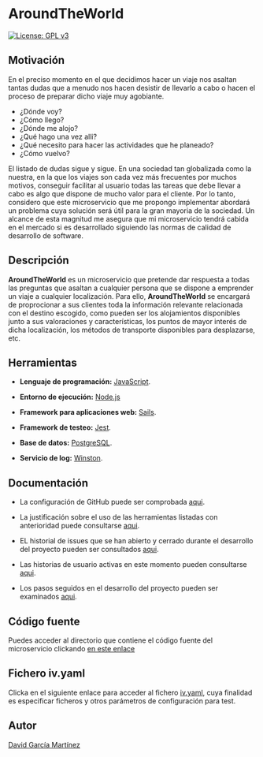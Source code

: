 # AroundTheWorld
[![License: GPL v3](https://img.shields.io/badge/License-GPLv3-blue.svg)](https://www.gnu.org/licenses/gpl-3.0)

## Motivación
En el preciso momento en el que decidimos hacer un viaje nos asaltan tantas dudas que a menudo nos hacen desistir de llevarlo a cabo o hacen el proceso de preparar dicho viaje muy agobiante. 

- ¿Dónde voy? 
- ¿Cómo llego? 
- ¿Dónde me alojo? 
- ¿Qué hago una vez alli? 
- ¿Qué necesito para hacer las actividades que he planeado? 
- ¿Cómo vuelvo?

El listado de dudas sigue y sigue. En una sociedad tan globalizada como la nuestra, en la que los viajes son cada vez más frecuentes por muchos motivos, conseguir facilitar al usuario todas las tareas que debe llevar a cabo es algo que dispone de mucho valor para el cliente. Por lo tanto, considero que este microservicio que me propongo implementar abordará un problema cuya solución será útil para la gran mayoria de la sociedad. Un alcance de esta magnitud me asegura que mi microservicio tendrá cabida en el mercado si es desarrollado siguiendo las normas de calidad de desarrollo de software.

## Descripción
**AroundTheWorld** es un microservicio que pretende dar respuesta a todas las preguntas que asaltan a cualquier persona que se dispone a emprender un viaje a cualquier localización. Para ello, **AroundTheWorld** se encargará de proprocionar a sus clientes toda la información relevante relacionada con el destino escogido, como pueden ser los alojamientos disponibles junto a sus valoraciones y características, los puntos de mayor interés de dicha localización, los métodos de transporte disponibles para desplazarse, etc.

## Herramientas
- **Lenguaje de programación:** [JavaScript](https://www.javascript.com/).

- **Entorno de ejecución:** [Node.js](https://nodejs.org/es/)

- **Framework para aplicaciones web:** [Sails](https://sailsjs.com/). 

- **Framework de testeo:** [Jest](https://jestjs.io/).

- **Base de datos:** [PostgreSQL](https://www.postgresql.org/).

- **Servicio de log:** [Winston](https://github.com/winstonjs/winston).

## Documentación
- La configuración de GitHub puede ser comprobada [aqui](documentos/configGit.md).

- La justificación sobre el uso de las herramientas listadas con anterioridad puede consultarse [aqui](https://github.com/Davidspace/AroundTheWorld/blob/master/docs/herramientas.md).

- EL historial de issues que se han abierto y cerrado durante el desarrollo del proyecto pueden ser consultados [aqui](https://github.com/Davidspace/AroundTheWorld/issues).

- Las historias de usuario activas en este momento pueden consultarse [aqui](https://github.com/Davidspace/AroundTheWorld/issues?q=is%3Aopen+is%3Aissue+label%3Auser-stories).

- Los pasos seguidos en el desarrollo del proyecto pueden ser examinados [aqui](https://github.com/Davidspace/AroundTheWorld/blob/master/docs/pasos.md).

## Código fuente
Puedes acceder al directorio que contiene el código fuente del microservicio clickando [en este enlace](https://github.com/Davidspace/AroundTheWorld/tree/master/lib)

## Fichero iv.yaml
Clicka en el siguiente enlace para acceder al fichero [iv.yaml](https://github.com/Davidspace/AroundTheWorld/blob/master/iv.yaml), cuya finalidad es especificar ficheros y otros parámetros de configuración para test. 

## Autor
[David García Martínez](https://github.com/Davidspace)
